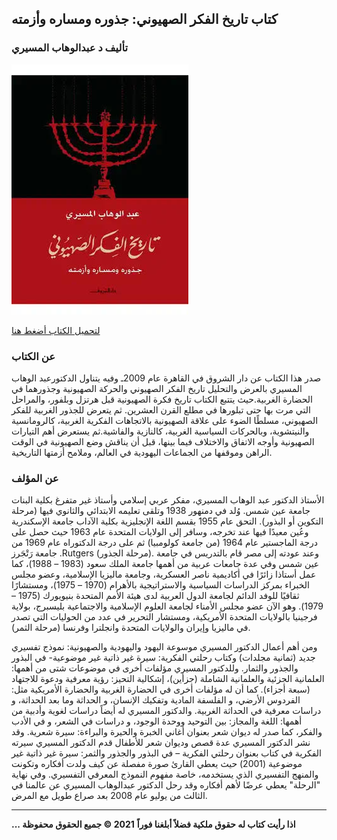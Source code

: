 ## كتاب تاريخ الفكر الصهيوني: جذوره ومساره وأزمته
### تأليف د عبدالوهاب المسيري
![](https://raw.githubusercontent.com/iqraa4u/iqraa4u.github.io/main/images%20(32).jpeg)

[لتحميل الكتاب أضغط هنا ](https://foulabook.com/book/downloading/425637824)
### عن الكتاب 
صدر هذا الكتاب عن دار الشروق في القاهرة عام 2009ـ وفيه يتناول الدكتورعبد الوهاب المسيري بالعرض والتحليل تاريخ الفكر الصهيوني والحركة الصهيونية وجذورهما في الحضارة الغربية.حيث يتتبع الكتاب تاريخ فكرة الصهيونية قبل هرتزل وبلفور، والمراحل التي مرت بها حتى تبلورها في مطلع القرن العشرين. ثم يتعرض للجذور الغربية للفكر الصهيوني، مسلطًا الضوء على علاقة الصهيونية بالاتجاهات الفكرية الغربية، كالرومانسية والنيتشوية، وبالحركات السياسية الغربية، كالنازية والفاشية.ثم يستعرض أهم التيارات الصهيونية وأوجه الاتفاق والاختلاف فيما بينها، قبل أن يناقش وضع الصهيونية في الوقت الراهن وموقفها من الجماعات اليهودية في العالم، وملامح أزمتها التاريخية.
### عن المؤلف 
الأستاذ الدكتور عبد الوهاب المسيري، مفكر عربي إسلامي وأستاذ غير متفرغ بكلية البنات جامعة عين شمس. وُلد في دمنهور 1938 وتلقى تعليمه الابتدائي والثانوي فيها (مرحلة التكوين أو البذور). التحق عام 1955 بقسم اللغة الإنجليزية بكلية الآداب جامعة الإسكندرية وعُين معيدًا فيها عند تخرجه، وسافر إلى الولايات المتحدة عام 1963 حيث حصل على درجة الماجستير عام 1964 (من جامعة كولومبيا) ثم على درجة الدكتوراه عام 1969 من جامعة رَتْجَرز 
.Rutgers (مرحلة الجذور).
وعند عودته إلى مصر قام بالتدريس في جامعة عين شمس وفي عدة جامعات عربية من أهمها جامعة الملك سعود (1983 – 1988)، كما عمل أستاذا زائرًا في أكاديمية ناصر العسكرية، وجامعة ماليزيا الإسلامية، وعضو مجلس الخبراء بمركز الدراسات السياسية والاستراتيجية بالأهرام (1970 – 1975)، ومستشارًا ثقافيًا للوفد الدائم لجامعة الدول العربية لدى هيئة الأمم المتحدة بنيويورك (1975 – 1979). وهو الآن عضو مجلس الأمناء لجامعة العلوم الإسلامية والاجتماعية بليسبرج، بولاية فرجينيا بالولايات المتحدة الأمريكية، ومستشار التحرير في عدد من الحوليات التي تصدر في ماليزيا وإيران والولايات المتحدة وانجلترا وفرنسا (مرحلة الثمر). 

 

ومن أهم أعمال الدكتور المسيري موسوعة اليهود واليهودية والصهيونية: نموذج تفسيري جديد (ثمانية مجلدات) وكتاب رحلتي الفكرية: سيرة غير ذاتية غير موضوعية- في البذور والجذور والثمار. وللدكتور المسيري مؤلفات أخرى في موضوعات شتى من أهمها: العلمانية الجزئية والعلمانية الشاملة (جزأين)، إشكالية التحيز: رؤية معرفية ودعوة للاجتهاد (سبعة أجزاء). كما أن له مؤلفات أخرى في الحضارة الغربية والحضارة الأمريكية مثل: الفردوس الأرضي، و الفلسفة المادية وتفكيك الإنسان، و الحداثة وما بعد الحداثة، و دراسات معرفية في الحداثة الغربية. والدكتور المسيري له أيضاً دراسات لغوية وأدبية من أهمها: اللغة والمجاز: بين التوحيد ووحدة الوجود، و دراسات في الشعر، و في الأدب والفكر، كما صدر له ديوان شعر بعنوان أغاني الخبرة والحيرة والبراءة: سيرة شعرية. وقد نشر الدكتور المسيري عدة قصص وديوان شعر للأطفال
قدم الدكتور المسيري سيرته الفكرية في كتاب بعنوان رحلتي الفكرية – في البذور والجذور والثمر: سيرة غير ذاتية غير موضوعية (2001) حيث يعطي القارئ صورة مفصلة عن كيف ولدت أفكاره وتكونت والمنهج التفسيري الذي يستخدمه، خاصة مفهوم النموذج المعرفي التفسيري. وفي نهاية "الرحلة" يعطي عرضًا لأهم أفكاره
وقد رحل الدكتور عبدالوهاب المسيري عن عالمنا في الثالث من يوليو عام 2008 بعد صراع طويل مع المرض.


------
**... اذا رأيت كتاب له حقوق ملكية فضلاً أبلغنا فوراً**
**2021 © جميع الحقوق محفوظة**
